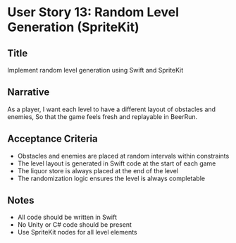 # User Story 13: Random Level Generation (SpriteKit)

## Title
Implement random level generation using Swift and SpriteKit

## Narrative
As a player,
I want each level to have a different layout of obstacles and enemies,
So that the game feels fresh and replayable in BeerRun.

## Acceptance Criteria
- Obstacles and enemies are placed at random intervals within constraints
- The level layout is generated in Swift code at the start of each game
- The liquor store is always placed at the end of the level
- The randomization logic ensures the level is always completable

## Notes
- All code should be written in Swift
- No Unity or C# code should be present
- Use SpriteKit nodes for all level elements